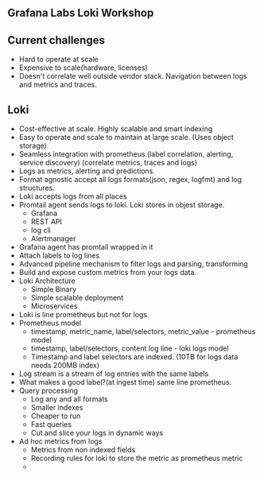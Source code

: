 ## Grafana Labs Loki Workshop

## Current challenges 
- Hard to operate at scale 
- Expensive to scale(hardware, licenses)
- Doesn't correlate well outside vendor stack. Navigation between logs and metrics and traces.

## Loki 
- Cost-effective at scale. Highly scalable and smart indexing
- Easy to operate and scale to maintain at large scale. (Uses object storage)
- Seamless integration with prometheus.(label correlation, alerting, service discovery) (correlate metrics, traces and logs)
- Logs as metrics, alerting and predictions. 
- Format agnostic accept all logs formats(json, regex, logfmt) and log structures.
- Loki accepts logs from all places
- Promtail agent sends logs to loki. Loki stores in objest storage. 
  - Grafana 
  - REST API 
  - log cli 
  - Alertmanager 
- Grafana agent has promtail wrapped in it 
- Attach labels to log lines 
- Advanced pipeline mechanism to filter logs and parsing, transforming 
- Build and expose custom metrics from your logs data. 
- Loki Architecture 
  - Simple Binary 
  - Simple scalable deployment 
  - Microservices
- Loki is line prometheus but not for logs. 
- Prometheus model 
  - timestamp, metric_name, label/selectors, metric_value - prometheus model 
  - timestamp, label/selectors, content log line - loki logs model 
  - Timestamp and label selectors are indexed. (10TB for logs data needs 200MB index)
- Log stream is a stream of log entries with the same labels 
- What makes a good label?(at ingest time) same line prometheus. 
- Query processing 
  - Log any and all formats 
  - Smaller indexes 
  - Cheaper to run 
  - Fast queries 
  - Cut and slice your logs in dynamic ways 
- Ad hoc metrics from logs 
  - Metrics from non indexed fields 
  - Recording rules for loki to store the metric as prometheus metric
  - 